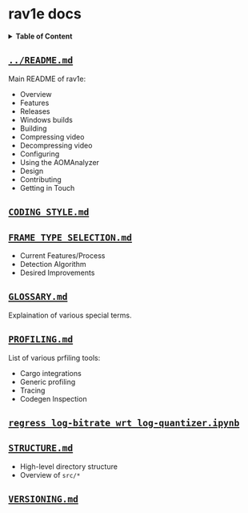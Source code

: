 # rav1e docs

<details>
<summary><b>Table of Content</b></summary>

- [`../README.md`](#readmemd)
- [`CODING_STYLE.md`](#coding_stylemd)
- [`FRAME_TYPE_SELECTION.md`](#frame_type_selectionmd)
- [`GLOSSARY.md`](#glossarymd)
- [`PROFILING.md`](#profilingmd)
- [`regress_log-bitrate_wrt_log-quantizer.ipynb`](#regress_log-bitrate_wrt_log-quantizeripynb)
- [`STRUCTURE.md`](#structuremd)
- [`VERSIONING.md`](#versioningmd)
</details>

## [`../README.md`](../README.md)
Main README of rav1e:
- Overview
- Features
- Releases
- Windows builds
- Building
- Compressing video
- Decompressing video
- Configuring
- Using the AOMAnalyzer
- Design
- Contributing
- Getting in Touch

## [`CODING_STYLE.md`](CODING_STYLE.md)

## [`FRAME_TYPE_SELECTION.md`](FRAME_TYPE_SELECTION.md)
- Current Features/Process
- Detection Algorithm
- Desired Improvements

## [`GLOSSARY.md`](GLOSSARY.md)
Explaination of various special terms.

## [`PROFILING.md`](PROFILING.md)
List of various prfiling tools:
- Cargo integrations
- Generic profiling
- Tracing
- Codegen Inspection

## [`regress_log-bitrate_wrt_log-quantizer.ipynb`](regress_log-bitrate_wrt_log-quantizer.ipynb)

## [`STRUCTURE.md`](STRUCTURE.md)
- High-level directory structure
- Overview of `src/*`

## [`VERSIONING.md`](VERSIONING.md)
